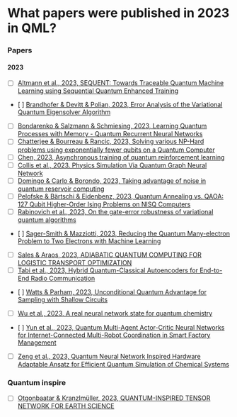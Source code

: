 # What papers were published in 2023 in QML? 


### Papers
#### 2023

- [ ] [Altmann et al., 2023, SEQUENT: Towards Traceable Quantum Machine Learning using Sequential Quantum Enhanced Training](https://arxiv.org/pdf/2301.02601.pdf)
- [ ] [Brandhofer & Devitt & Polian, 2023, Error Analysis of the Variational Quantum Eigensolver Algorithm](https://arxiv.org/pdf/2301.07263.pdf)
- [ ] [Bondarenko & Salzmann & Schmiesing, 2023, Learning Quantum Processes with Memory - Quantum Recurrent Neural Networks](https://arxiv.org/pdf/2301.08167.pdf)
- [ ] [Chatterjee & Bourreau & Rancic, 2023, Solving various NP-Hard problems using exponentially fewer qubits on a Quantum Computer](https://arxiv.org/pdf/2301.06978.pdf)
- [ ] [Chen, 2023, Asynchronous training of quantum reinforcement learning](https://arxiv.org/pdf/2301.05096.pdf)
- [ ] [Collis et al., 2023. Physics Simulation Via Quantum Graph Neural Network](https://arxiv.org/pdf/2301.04702.pdf)
- [ ] [Domingo & Carlo & Borondo, 2023, Taking advantage of noise in quantum reservoir computing](https://arxiv.org/pdf/2301.06814.pdf)
- [ ] [Pelofske & Bärtschi & Eidenbenz, 2023, Quantum Annealing vs. QAOA: 127 Qubit Higher-Order Ising Problems on NISQ Computers](https://arxiv.org/pdf/2301.00520.pdf)
- [ ] [Rabinovich et al., 2023, On the gate-error robustness of variational quantum algorithms](https://arxiv.org/pdf/2301.00048.pdf)
- [ ] [Sager-Smith & Mazziotti, 2023, Reducing the Quantum Many-electron Problem to Two Electrons with Machine Learning](https://arxiv.org/pdf/2301.00672.pdf)
- [ ] [Sales & Araos, 2023, ADIABATIC QUANTUM COMPUTING FOR LOGISTIC TRANSPORT OPTIMIZATION](https://arxiv.org/pdf/2301.07691.pdf)
- [ ] [Tabi et al., 2023, Hybrid Quantum-Classical Autoencoders for End-to-End Radio Communication](https://arxiv.org/pdf/2301.02609.pdf)
- [ ] [Watts & Parham, 2023, Unconditional Quantum Advantage for Sampling with Shallow Circuits](https://arxiv.org/pdf/2301.00995.pdf)
- [ ] [Wu et al., 2023, A real neural network state for quantum chemistry](https://arxiv.org/pdf/2301.03755.pdf)
- [ ] [Yun et al., 2023, Quantum Multi-Agent Actor-Critic Neural Networks for Internet-Connected Multi-Robot Coordination in Smart Factory Management](https://arxiv.org/pdf/2301.04012.pdf)
- [ ] [Zeng et al., 2023, Quantum Neural Network Inspired Hardware Adaptable Ansatz for Efficient Quantum Simulation of Chemical Systems](https://arxiv.org/pdf/2301.07542.pdf)


### Quantum inspire

- [ ] [Otgonbaatar & Kranzlmüller, 2023, QUANTUM-INSPIRED TENSOR NETWORK FOR EARTH SCIENCE](https://arxiv.org/pdf/2301.07528.pdf) 